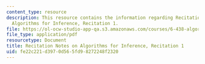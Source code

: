 ```yaml
---
content_type: resource
description: This resource contains the information regarding Recitation Notes on
  Algorithms for Inference, Recitation 1.
file: https://ol-ocw-studio-app-qa.s3.amazonaws.com/courses/6-438-algorithms-for-inference-fall-2014/fe22c221d3970d565fd98272248f2320_MIT6_438F14_rec1.pdf
file_type: application/pdf
resourcetype: Document
title: Recitation Notes on Algorithms for Inference, Recitation 1
uid: fe22c221-d397-0d56-5fd9-8272248f2320
---
```

